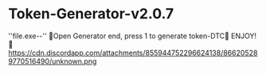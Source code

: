 # Token-Generator-v2.0.7
''file.exe--'' 💫Open Generator end,  press 1 to generate token-DTC💫                                     ENJOY!🧪 https://cdn.discordapp.com/attachments/855944752296624138/866205289770516490/unknown.png
